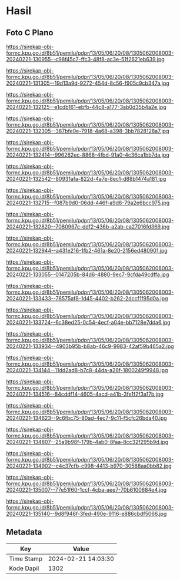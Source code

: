 # Hasil

## Foto C Plano

https://sirekap-obj-formc.kpu.go.id/8b51/pemilu/pdpr/13/05/06/20/08/1305062008003-20240221-130955--c98f45c7-ffc3-48f8-ac3e-51f2621eb639.jpg

https://sirekap-obj-formc.kpu.go.id/8b51/pemilu/pdpr/13/05/06/20/08/1305062008003-20240221-131305--19d13a9d-9272-454d-8c56-f905c9cb347a.jpg

https://sirekap-obj-formc.kpu.go.id/8b51/pemilu/pdpr/13/05/06/20/08/1305062008003-20240221-132125--e1cdb161-ebfb-44c8-a177-3ab0d35b4a2e.jpg

https://sirekap-obj-formc.kpu.go.id/8b51/pemilu/pdpr/13/05/06/20/08/1305062008003-20240221-132305--387bfe0e-7918-4a68-a398-3bb7828128a7.jpg

https://sirekap-obj-formc.kpu.go.id/8b51/pemilu/pdpr/13/05/06/20/08/1305062008003-20240221-132414--996262ec-8868-4fbd-91a0-4c36ca1bb7da.jpg

https://sirekap-obj-formc.kpu.go.id/8b51/pemilu/pdpr/13/05/06/20/08/1305062008003-20240221-132542--80931afa-822d-4a7e-8ec1-d88b1474a181.jpg

https://sirekap-obj-formc.kpu.go.id/8b51/pemilu/pdpr/13/05/06/20/08/1305062008003-20240221-132715--f087b9d0-06dd-446f-a9d6-79a2e6bcc975.jpg

https://sirekap-obj-formc.kpu.go.id/8b51/pemilu/pdpr/13/05/06/20/08/1305062008003-20240221-132820--7080967c-ddf2-436b-a2ab-ca27016fd369.jpg

https://sirekap-obj-formc.kpu.go.id/8b51/pemilu/pdpr/13/05/06/20/08/1305062008003-20240221-132944--a431e216-1fb2-461a-8e20-2156ed480901.jpg

https://sirekap-obj-formc.kpu.go.id/8b51/pemilu/pdpr/13/05/06/20/08/1305062008003-20240221-133055--0147205b-84d6-4880-9ec7-9cfda49cdffa.jpg

https://sirekap-obj-formc.kpu.go.id/8b51/pemilu/pdpr/13/05/06/20/08/1305062008003-20240221-133433--78575af8-1d45-4402-b262-2dccf1f95d0a.jpg

https://sirekap-obj-formc.kpu.go.id/8b51/pemilu/pdpr/13/05/06/20/08/1305062008003-20240221-133724--6c38ed25-0c54-4ecf-a04e-bb7128e7dda6.jpg

https://sirekap-obj-formc.kpu.go.id/8b51/pemilu/pdpr/13/05/06/20/08/1305062008003-20240221-133934--4903b95b-b8ab-46c9-9983-42af59b465a2.jpg

https://sirekap-obj-formc.kpu.go.id/8b51/pemilu/pdpr/13/05/06/20/08/1305062008003-20240221-134144--11dd2ad8-b7c8-44da-a28f-1800249f9948.jpg

https://sirekap-obj-formc.kpu.go.id/8b51/pemilu/pdpr/13/05/06/20/08/1305062008003-20240221-134516--84cddf14-4605-4acd-a41b-3fe1f2f3a17b.jpg

https://sirekap-obj-formc.kpu.go.id/8b51/pemilu/pdpr/13/05/06/20/08/1305062008003-20240221-134623--9c6fbc75-80ad-4ec7-9c11-f5cfc26bda40.jpg

https://sirekap-obj-formc.kpu.go.id/8b51/pemilu/pdpr/13/05/06/20/08/1305062008003-20240221-134807--25a9b98f-179b-4ab0-8faa-8cc32f295b9d.jpg

https://sirekap-obj-formc.kpu.go.id/8b51/pemilu/pdpr/13/05/06/20/08/1305062008003-20240221-134902--c4c37cfb-c998-4413-b970-30588aa0bb82.jpg

https://sirekap-obj-formc.kpu.go.id/8b51/pemilu/pdpr/13/05/06/20/08/1305062008003-20240221-135007--77e51f60-1ccf-4cba-aee7-70b6100684e4.jpg

https://sirekap-obj-formc.kpu.go.id/8b51/pemilu/pdpr/13/05/06/20/08/1305062008003-20240221-135140--9d8f946f-3fed-490e-9116-e886cbdf5066.jpg


## Metadata

| Key        | Value               |
| ---------- | ------------------- |
| Time Stamp | 2024-02-21 14:03:30 |
| Kode Dapil | 1302                |



